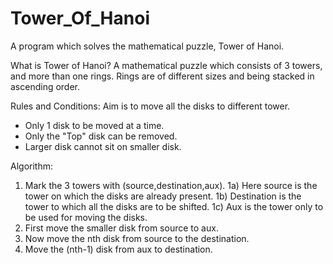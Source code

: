 # Tower_Of_Hanoi
A program which solves the mathematical puzzle, Tower of Hanoi.

What is Tower of Hanoi?
A mathematical puzzle which consists of 3 towers, and more than one rings. Rings are of different sizes and being stacked in ascending order.

Rules and Conditions:
Aim is to move all the disks to different tower.
- Only 1 disk to be moved at a time.
- Only the "Top" disk can be removed.
- Larger disk cannot sit on smaller disk.

Algorithm:
1) Mark the 3 towers with (source,destination,aux).
	1a) Here source is the tower on which the disks are already present.
	1b) Destination is the tower to which all the disks are to be shifted.
	1c) Aux is the tower only to be used for moving the disks.
2) First move the smaller disk from source to aux.
3) Now move the nth disk from source to the destination.
4) Move the (nth-1) disk from aux to destination.
